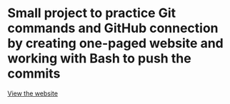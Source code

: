 # Small project to practice Git commands and GitHub connection by creating one-paged website and working with Bash to push the commits
[View the website](https://kjusupova.github.io/excursion/index.html)


